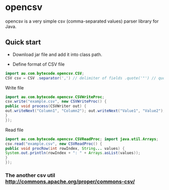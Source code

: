 # opencsv
opencsv is a very simple csv (comma-separated values) parser library for Java. 

## Quick start
- Download jar file and add it into class path.

- Define format of CSV file
```java
import au.com.bytecode.opencsv.CSV;
CSV csv = CSV .separator(',') // delimiter of fields .quote('"') // quote character .create(); // new instance is immutable 
```

Write file 
```java 
import au.com.bytecode.opencsv.CSVWriteProc;
csv.write("example.csv", new CSVWriteProc() { 
public void process(CSVWriter out) {
out.writeNext("Column1", "Column2"); out.writeNext("Value1", "Value2"); 
} 
}); 
```

Read file 
```java
import au.com.bytecode.opencsv.CSVReadProc; import java.util.Arrays;
csv.read("example.csv", new CSVReadProc() {
public void procRow(int rowIndex, String... values) {
System.out.println(rowIndex + ": " + Arrays.asList(values));
}
}); 
```

### The another csv util http://commons.apache.org/proper/commons-csv/
